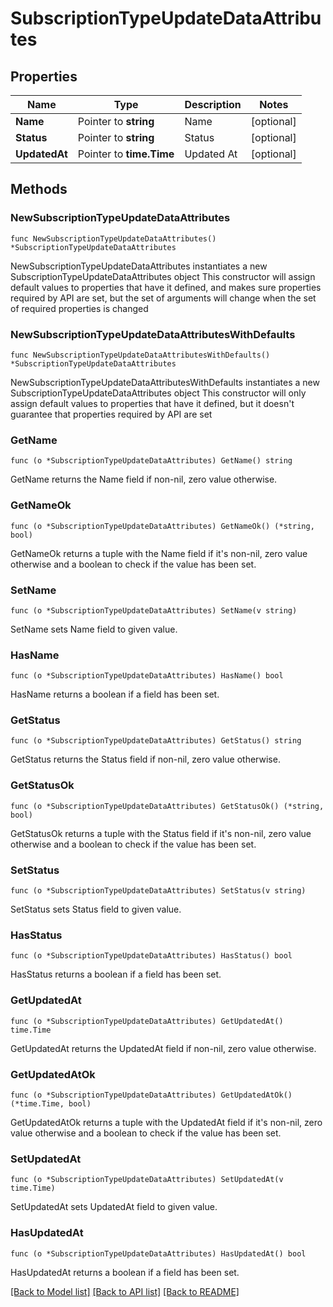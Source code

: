 # SubscriptionTypeUpdateDataAttributes

## Properties

Name | Type | Description | Notes
------------ | ------------- | ------------- | -------------
**Name** | Pointer to **string** | Name | [optional] 
**Status** | Pointer to **string** | Status | [optional] 
**UpdatedAt** | Pointer to **time.Time** | Updated At | [optional] 

## Methods

### NewSubscriptionTypeUpdateDataAttributes

`func NewSubscriptionTypeUpdateDataAttributes() *SubscriptionTypeUpdateDataAttributes`

NewSubscriptionTypeUpdateDataAttributes instantiates a new SubscriptionTypeUpdateDataAttributes object
This constructor will assign default values to properties that have it defined,
and makes sure properties required by API are set, but the set of arguments
will change when the set of required properties is changed

### NewSubscriptionTypeUpdateDataAttributesWithDefaults

`func NewSubscriptionTypeUpdateDataAttributesWithDefaults() *SubscriptionTypeUpdateDataAttributes`

NewSubscriptionTypeUpdateDataAttributesWithDefaults instantiates a new SubscriptionTypeUpdateDataAttributes object
This constructor will only assign default values to properties that have it defined,
but it doesn't guarantee that properties required by API are set

### GetName

`func (o *SubscriptionTypeUpdateDataAttributes) GetName() string`

GetName returns the Name field if non-nil, zero value otherwise.

### GetNameOk

`func (o *SubscriptionTypeUpdateDataAttributes) GetNameOk() (*string, bool)`

GetNameOk returns a tuple with the Name field if it's non-nil, zero value otherwise
and a boolean to check if the value has been set.

### SetName

`func (o *SubscriptionTypeUpdateDataAttributes) SetName(v string)`

SetName sets Name field to given value.

### HasName

`func (o *SubscriptionTypeUpdateDataAttributes) HasName() bool`

HasName returns a boolean if a field has been set.

### GetStatus

`func (o *SubscriptionTypeUpdateDataAttributes) GetStatus() string`

GetStatus returns the Status field if non-nil, zero value otherwise.

### GetStatusOk

`func (o *SubscriptionTypeUpdateDataAttributes) GetStatusOk() (*string, bool)`

GetStatusOk returns a tuple with the Status field if it's non-nil, zero value otherwise
and a boolean to check if the value has been set.

### SetStatus

`func (o *SubscriptionTypeUpdateDataAttributes) SetStatus(v string)`

SetStatus sets Status field to given value.

### HasStatus

`func (o *SubscriptionTypeUpdateDataAttributes) HasStatus() bool`

HasStatus returns a boolean if a field has been set.

### GetUpdatedAt

`func (o *SubscriptionTypeUpdateDataAttributes) GetUpdatedAt() time.Time`

GetUpdatedAt returns the UpdatedAt field if non-nil, zero value otherwise.

### GetUpdatedAtOk

`func (o *SubscriptionTypeUpdateDataAttributes) GetUpdatedAtOk() (*time.Time, bool)`

GetUpdatedAtOk returns a tuple with the UpdatedAt field if it's non-nil, zero value otherwise
and a boolean to check if the value has been set.

### SetUpdatedAt

`func (o *SubscriptionTypeUpdateDataAttributes) SetUpdatedAt(v time.Time)`

SetUpdatedAt sets UpdatedAt field to given value.

### HasUpdatedAt

`func (o *SubscriptionTypeUpdateDataAttributes) HasUpdatedAt() bool`

HasUpdatedAt returns a boolean if a field has been set.


[[Back to Model list]](../README.md#documentation-for-models) [[Back to API list]](../README.md#documentation-for-api-endpoints) [[Back to README]](../README.md)



